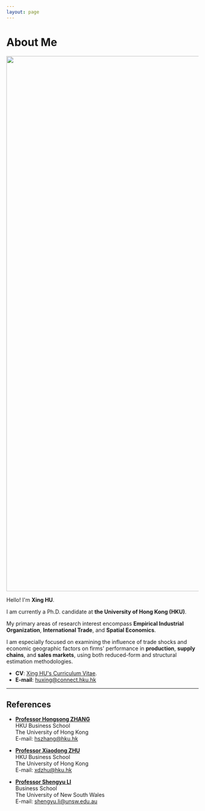 ```yaml
---
layout: page
---
```


# About Me

<img src="https://huxingecon.github.io/huxing_academic.jpg" class="floatpic" height="1400">

Hello! I'm **Xing HU**.<br>

I am currently a Ph.D. candidate at **the University of Hong Kong (HKU)**.<br> 

My primary areas of research interest encompass **Empirical Industrial Organization**, **International Trade**, and **Spatial Economics**.<br> 

I am especially focused on examining the influence of trade shocks and economic geographic factors on firms' performance in **production**, **supply chains**, and **sales markets**, using both reduced-form and structural estimation methodologies.<br>

- **CV**: [Xing HU's Curriculum Vitae](https://huxingecon.github.io/file/CV_HuXing_2024Dec17.pdf).
- **E-mail**: huxing@connect.hku.hk


---

## References

- **[Professor Hongsong ZHANG](https://hongsongzhang.weebly.com/)**<br>HKU Business School<br>The University of Hong Kong <br>E-mail: hszhang@hku.hk<br>

- **[Professor Xiaodong ZHU](https://www.xiaodongzhu.net/)**<br>HKU Business School<br>The University of Hong Kong <br>E-mail: xdzhu@hku.hk<br>

- **[Professor Shengyu LI](https://shengyuli.weebly.com/)**<br>Business School<br>The University of New South Wales  <br>E-mail: shengyu.li@unsw.edu.au<br>
